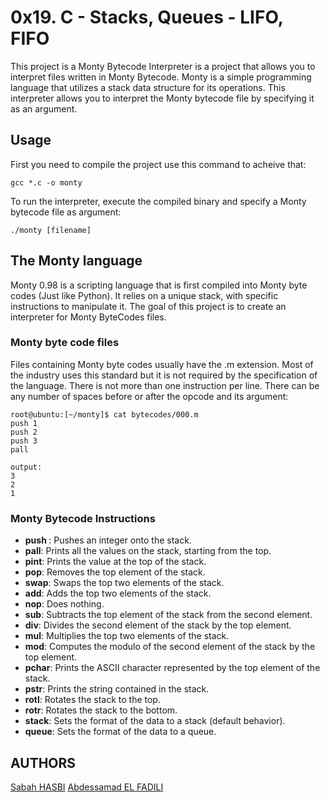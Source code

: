 # 0x19. C - Stacks, Queues - LIFO, FIFO

This project is a Monty Bytecode Interpreter is a project that allows you to interpret files
written in Monty Bytecode.
Monty is a simple programming language that utilizes a stack data structure for its operations.
This interpreter allows you to interpret the Monty bytecode file by specifying it as an argument.

## Usage
First you need to compile the project use this command to acheive that:
```
gcc *.c -o monty
```
To run the interpreter, execute the compiled binary and specify a Monty bytecode file as argument:
```
./monty [filename]
```

## The Monty language
Monty 0.98 is a scripting language that is first compiled into Monty byte codes (Just like Python).
It relies on a unique stack, with specific instructions to manipulate it.
The goal of this project is to create an interpreter for Monty ByteCodes files.

### Monty byte code files
Files containing Monty byte codes usually have the .m extension. Most of the industry uses
this standard but it is not required by the specification of the language.
There is not more than one instruction per line. There can be any number of spaces before
or after the opcode and its argument:
```
root@ubuntu:[~/monty]$ cat bytecodes/000.m
push 1
push 2
push 3
pall
```
```
output:
3
2
1
```

### Monty Bytecode Instructions
* **push <int>**: Pushes an integer onto the stack.
* **pall**: Prints all the values on the stack, starting from the top.
* **pint**: Prints the value at the top of the stack.
* **pop**: Removes the top element of the stack.
* **swap**: Swaps the top two elements of the stack.
* **add**: Adds the top two elements of the stack.
* **nop**: Does nothing.
* **sub**: Subtracts the top element of the stack from the second element.
* **div**: Divides the second element of the stack by the top element.
* **mul**: Multiplies the top two elements of the stack.
* **mod**: Computes the modulo of the second element of the stack by the top element.
* **pchar**: Prints the ASCII character represented by the top element of the stack.
* **pstr**: Prints the string contained in the stack.
* **rotl**: Rotates the stack to the top.
* **rotr**: Rotates the stack to the bottom.
* **stack**: Sets the format of the data to a stack (default behavior).
* **queue**: Sets the format of the data to a queue.

## AUTHORS
[Sabah HASBI](https://github.com/Hasbi-sabah "Sabah")
[Abdessamad EL FADILI](https://github.com/elfadili-ae "[^_^]")